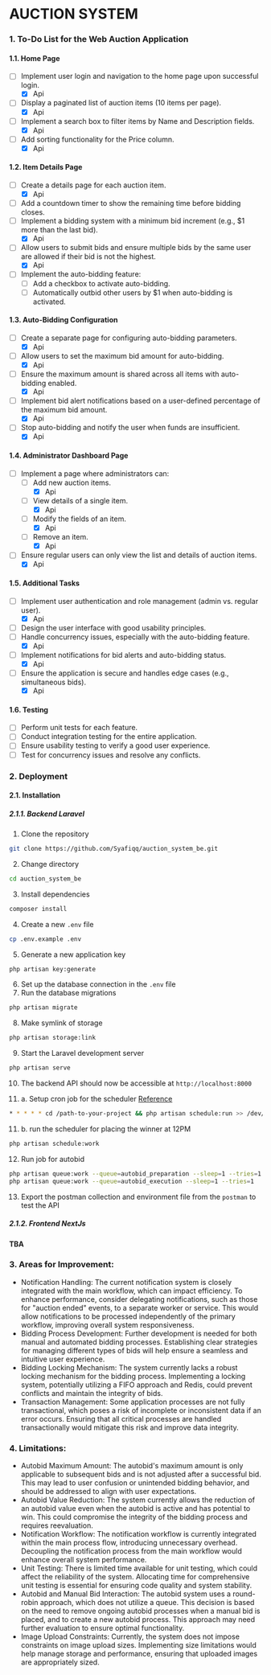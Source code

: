 # AUCTION SYSTEM

### 1. To-Do List for the Web Auction Application

#### 1.1. Home Page

- [ ] Implement user login and navigation to the home page upon successful login.
    - [X] Api
- [ ] Display a paginated list of auction items (10 items per page).
    - [X] Api
- [ ] Implement a search box to filter items by Name and Description fields.
    - [X] Api
- [ ] Add sorting functionality for the Price column.
    - [X] Api

#### 1.2. Item Details Page

- [ ] Create a details page for each auction item.
    - [X] Api
- [ ] Add a countdown timer to show the remaining time before bidding closes.
- [ ] Implement a bidding system with a minimum bid increment (e.g., $1 more than the last bid).
    - [X] Api
- [ ] Allow users to submit bids and ensure multiple bids by the same user are allowed if their bid is not the highest.
    - [X] Api
- [ ] Implement the auto-bidding feature:
    - [ ] Add a checkbox to activate auto-bidding.
    - [ ] Automatically outbid other users by $1 when auto-bidding is activated.

#### 1.3. Auto-Bidding Configuration

- [ ] Create a separate page for configuring auto-bidding parameters.
    - [X] Api
- [ ] Allow users to set the maximum bid amount for auto-bidding.
    - [X] Api
- [ ] Ensure the maximum amount is shared across all items with auto-bidding enabled.
    - [X] Api
- [ ] Implement bid alert notifications based on a user-defined percentage of the maximum bid amount.
    - [X] Api
- [ ] Stop auto-bidding and notify the user when funds are insufficient.
    - [X] Api

#### 1.4. Administrator Dashboard Page

- [ ] Implement a page where administrators can:
    - [ ] Add new auction items.
        - [X] Api
    - [ ] View details of a single item.
        - [X] Api
    - [ ] Modify the fields of an item.
        - [X] Api
    - [ ] Remove an item.
        - [X] Api
- [ ] Ensure regular users can only view the list and details of auction items.
    - [X] Api

#### 1.5. Additional Tasks

- [ ] Implement user authentication and role management (admin vs. regular user).
    - [X] Api
- [ ] Design the user interface with good usability principles.
- [ ] Handle concurrency issues, especially with the auto-bidding feature.
    - [X] Api
- [ ] Implement notifications for bid alerts and auto-bidding status.
    - [X] Api
- [ ] Ensure the application is secure and handles edge cases (e.g., simultaneous bids).
    - [X] Api

#### 1.6. Testing

- [ ] Perform unit tests for each feature.
- [ ] Conduct integration testing for the entire application.
- [ ] Ensure usability testing to verify a good user experience.
- [ ] Test for concurrency issues and resolve any conflicts.

### 2. Deployment

#### 2.1. Installation

##### 2.1.1. Backend Laravel

1. Clone the repository

```bash
git clone https://github.com/Syafiqq/auction_system_be.git
```

2. Change directory

```bash
cd auction_system_be
```

3. Install dependencies

```bash
composer install
```

4. Create a new `.env` file

```bash
cp .env.example .env
```

5. Generate a new application key

```bash
php artisan key:generate
```

6. Set up the database connection in the `.env` file
7. Run the database migrations

```bash
php artisan migrate
```

8. Make symlink of storage

```bash
php artisan storage:link
```

9. Start the Laravel development server

```bash
php artisan serve
```

10. The backend API should now be accessible at `http://localhost:8000`

11. a. Setup cron job for the scheduler [Reference](https://laravel.com/docs/11.x/scheduling#running-the-scheduler)

```bash
* * * * * cd /path-to-your-project && php artisan schedule:run >> /dev/null 2>&1
```

11. b. run the scheduler for placing the winner at 12PM

```bash
php artisan schedule:work
```

12. Run job for autobid

```bash
php artisan queue:work --queue=autobid_preparation --sleep=1 --tries=1
php artisan queue:work --queue=autobid_execution --sleep=1 --tries=1
```

13. Export the postman collection and environment file from the `postman` to test the API

##### 2.1.2. Frontend NextJs

#### TBA

### 3. Areas for Improvement:

- Notification Handling: The current notification system is closely integrated with the main workflow, which can impact
  efficiency. To enhance performance, consider delegating notifications, such as those for "auction ended" events, to a
  separate worker or service. This would allow notifications to be processed independently of the primary workflow,
  improving overall system responsiveness.
- Bidding Process Development: Further development is needed for both manual and automated bidding processes.
  Establishing clear strategies for managing different types of bids will help ensure a seamless and intuitive user
  experience.
- Bidding Locking Mechanism: The system currently lacks a robust locking mechanism for the bidding process. Implementing
  a locking system, potentially utilizing a FIFO approach and Redis, could prevent conflicts and maintain the integrity
  of bids.
- Transaction Management: Some application processes are not fully transactional, which poses a risk of incomplete or
  inconsistent data if an error occurs. Ensuring that all critical processes are handled transactionally would mitigate
  this risk and improve data integrity.

### 4. Limitations:

- Autobid Maximum Amount: The autobid's maximum amount is only applicable to subsequent bids and is not adjusted after a
  successful bid. This may lead to user confusion or unintended bidding behavior, and should be addressed to align with
  user expectations.
- Autobid Value Reduction: The system currently allows the reduction of an autobid value even when the autobid is active
  and has potential to win. This could compromise the integrity of the bidding process and requires reevaluation.
- Notification Workflow: The notification workflow is currently integrated within the main process flow, introducing
  unnecessary overhead. Decoupling the notification process from the main workflow would enhance overall system
  performance.
- Unit Testing: There is limited time available for unit testing, which could affect the reliability of the system.
  Allocating time for comprehensive unit testing is essential for ensuring code quality and system stability.
- Autobid and Manual Bid Interaction: The autobid system uses a round-robin approach, which does not utilize a queue.
  This decision is based on the need to remove ongoing autobid processes when a manual bid is placed, and to create a
  new autobid process. This approach may need further evaluation to ensure optimal functionality.
- Image Upload Constraints: Currently, the system does not impose constraints on image upload sizes. Implementing size
  limitations would help manage storage and performance, ensuring that uploaded images are appropriately sized.
